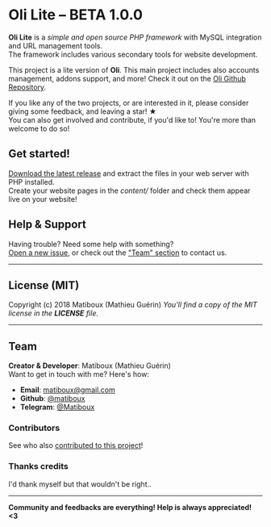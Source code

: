 # Oli Lite – BETA 1.0.0

**Oli Lite** is a *simple and open source PHP framework* with MySQL integration and URL management tools.  
The framework includes various secondary tools for website development.

This project is a lite version of **Oli**. This main project includes also accounts management, addons support, and more!
Check it out on the [Oli Github Repository](https://github.com/OliFramework/Oli/).

If you like any of the two projects, or are interested in it, please consider giving some feedback, and leaving a star! ★  
You can also get involved and contribute, if you'd like to! You're more than welcome to do so!

## Get started!

[Download the latest release](https://github.com/OliFramework/Oli/releases/latest) and extract the files in your web server with PHP installed.  
Create your website pages in the *content/* folder and check them appear live on your website!

## Help & Support

Having trouble? Need some help with something?  
[Open a new issue](https://github.com/OliFramework/Oli/issues/new), or check out the ["Team" section](#team) to contact us.

---

## License (MIT)

Copyright (c) 2018 Matiboux (Mathieu Guérin)
*You'll find a copy of the MIT license in the **LICENSE** file.*

---

## Team

**Creator & Developer**: Matiboux (Mathieu Guérin)  
Want to get in touch with me? Here's how:
 - **Email**: [matiboux@gmail.com](mailto:matiboux@gmail.com)
 - **Github**: [@matiboux](https://github.com/matiboux)
 - **Telegram**: [@Matiboux](https://t.me/Matiboux)
 
### Contributors

See who also [contributed to this project](https://github.com/OliFramework/Oli/blob/master/CONTRIBUTORS.md)!

### Thanks credits

I'd thank myself but that wouldn't be right..

---

**Community and feedbacks are everything! Help is always appreciated! <3**